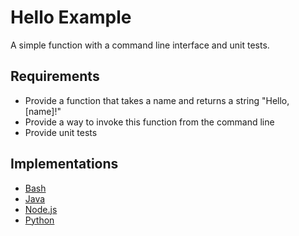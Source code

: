 # Hello Example

A simple function with a command line interface and unit tests.

## Requirements

* Provide a function that takes a name and returns a string "Hello, [name]!"
* Provide a way to invoke this function from the command line
* Provide unit tests

## Implementations

* [Bash](bash/README.md)
* [Java](java/README.md)
* [Node.js](node.js/README.md)
* [Python](python/README.md)
